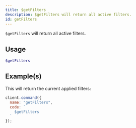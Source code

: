 ```yaml
---
title: $getFilters
description: $getFilters will return all active filters.
id: getFilters
---
```


`$getFilters` will return all active filters.

## Usage

```php
$getFilters
```

## Example(s)

This will return the current applied filters:

```javascript
client.command({
  name: "getFilters",
  code: `
    $getFilters
  `
});
```
